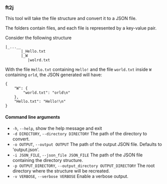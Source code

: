 ### ft2j

This tool will take the file structure and convert it to a JSON file.

The folders contain files, and each file is represented by a key-value pair.

Consider the following structure
```
|_...__
       |_Hello.txt
       |_W
          |wolrd.txt
```

With the file `Hello.txt` containing `Hello!` and the file `world.txt` inside `W` containing `orld`, the
JSON generated will have:


```
{
    "W": {
        "world.txt": "orld\n"
    },
    "Hello.txt": "Hello!\n"
}
```

#### Command line arguments

  * `-h`, `--help`, show the help message and exit
  * `-d DIRECTORY`, `--directory DIRECTORY` The path of the directory to convert.
  * `-o OUTPUT`, `--output OUTPUT` The path of the output JSON file. Defaults to 'output.json'.
  * `-i JSON_FILE`, `--json_file JSON_FILE` The path of the JSON file containing the directory structure.
  * `-p OUTPUT_DIRECTORY`, `--output_directory OUTPUT_DIRECTORY` The root directory where the structure will be recreated.
  * `-v VERBOSE`, `--verbose VERBOSE` Enable a verbose output.
 
